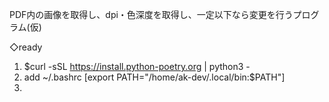 PDF内の画像を取得し、dpi・色深度を取得し、一定以下なら変更を行うプログラム(仮)

◇ready
1. $curl -sSL https://install.python-poetry.org | python3 -
2. add ~/.bashrc [export PATH="/home/ak-dev/.local/bin:$PATH"]
3.
